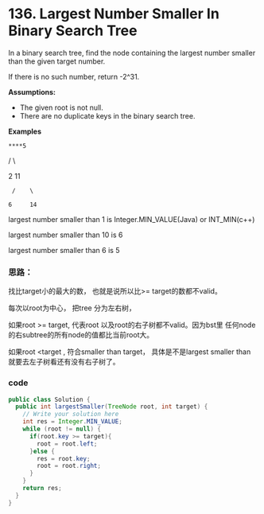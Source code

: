 # 136. Largest Number Smaller In Binary Search Tree

In a binary search tree, find the node containing the largest number smaller than the given target number.

If there is no such number, return -2^31.

**Assumptions:**

* The given root is not null.
* There are no duplicate keys in the binary search tree.

**Examples**

    ****5

  /    \

2      11

     /    \

    6     14

largest number smaller than 1 is Integer.MIN\_VALUE\(Java\) or INT\_MIN\(c++\)

largest number smaller than 10 is 6

largest number smaller than 6 is 5

### 思路：

找比target小的最大的数， 也就是说所以比&gt;= target的数都不valid。

每次以root为中心， 把tree 分为左右树，

如果root &gt;= target, 代表root 以及root的右子树都不valid。因为bst里 任何node的右subtree的所有node的值都比当前root大。

如果root &lt;target , 符合smaller than target， 具体是不是largest smaller than 就要去左子树看还有没有右子树了。

### code

```java
public class Solution {
  public int largestSmaller(TreeNode root, int target) {
    // Write your solution here
    int res = Integer.MIN_VALUE;
    while (root != null) {
      if(root.key >= target){
        root = root.left;
      }else {
        res = root.key;
        root = root.right;
      }
    }
    return res;
  }
}
```

